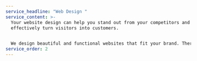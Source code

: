 ```yaml
---
service_headline: "Web Design "
service_content: >-
  Your website design can help you stand out from your competitors and
  effectively turn visitors into customers. 


  We design beautiful and functional websites that fit your brand. There is no need to outsource design work, we have creative experts with a combined 15+ years of experience.
service_order: 2
---
```


